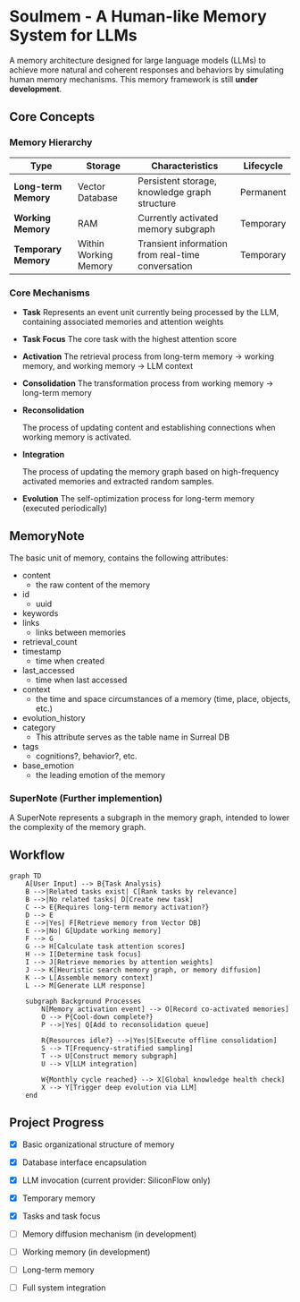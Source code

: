 # Soulmem - A Human-like Memory System for LLMs

A memory architecture designed for large language models (LLMs) to achieve more natural and coherent responses and behaviors by simulating human memory mechanisms. This memory framework is still **under development**.

## Core Concepts

### Memory Hierarchy
| Type                 | Storage               | Characteristics                                   | Lifecycle |
| -------------------- | --------------------- | ------------------------------------------------- | --------- |
| **Long-term Memory** | Vector Database       | Persistent storage, knowledge graph structure     | Permanent |
| **Working Memory**   | RAM                   | Currently activated memory subgraph               | Temporary |
| **Temporary Memory** | Within Working Memory | Transient information from real-time conversation | Temporary |

### Core Mechanisms
- **Task** 
  Represents an event unit currently being processed by the LLM, containing associated memories and attention weights
  
- **Task Focus** 
  The core task with the highest attention score
  
- **Activation** 
  The retrieval process from long-term memory → working memory, and working memory → LLM context
  
- **Consolidation** 
  The transformation process from working memory → long-term memory
  
- **Reconsolidation**

  The process of updating content and establishing connections when working memory is activated.

- **Integration**

  The process of updating the memory graph based on high-frequency activated memories and extracted random samples.

- **Evolution** 
  The self-optimization process for long-term memory (executed periodically)

## MemoryNote

The basic unit of memory, contains the following attributes:

- content
  - the raw content of the memory
- id
  - uuid
- keywords
- links
  - links between memories
- retrieval_count
- timestamp
  - time when created
- last_accessed
  - time when last accessed
- context
  - the time and space circumstances of a memory (time, place, objects, etc.)
- evolution_history
- category
  - This attribute serves as the table name in Surreal DB
- tags
  - cognitions?, behavior?, etc.
- base_emotion
  - the leading emotion of the memory

### SuperNote (Further implemention)

A SuperNote represents a subgraph in the memory graph, intended to lower the complexity of the memory graph.

## Workflow

```mermaid
graph TD
    A[User Input] --> B{Task Analysis}
    B -->|Related tasks exist| C[Rank tasks by relevance]
    B -->|No related tasks| D[Create new task]
    C --> E{Requires long-term memory activation?}
    D --> E
    E -->|Yes| F[Retrieve memory from Vector DB]
    E -->|No| G[Update working memory]
    F --> G
    G --> H[Calculate task attention scores]
    H --> I[Determine task focus]
    I --> J[Retrieve memories by attention weights]
    J --> K[Heuristic search memory graph, or memory diffusion]
    K --> L[Assemble memory context]
    L --> M[Generate LLM response]
    
    subgraph Background Processes
        N[Memory activation event] --> O[Record co-activated memories]
        O --> P{Cool-down complete?}
        P -->|Yes| Q[Add to reconsolidation queue]
        
        R{Resources idle?} -->|Yes|S[Execute offline consolidation]
        S --> T[Frequency-stratified sampling]
        T --> U[Construct memory subgraph]
        U --> V[LLM integration]
        
        W{Monthly cycle reached} --> X[Global knowledge health check]
        X --> Y[Trigger deep evolution via LLM]
    end

```

## Project Progress

- [x] Basic organizational structure of memory

- [x] Database interface encapsulation

- [x] LLM invocation (current provider: SiliconFlow only)

- [x] Temporary memory

- [x] Tasks and task focus

- [ ] Memory diffusion mechanism (in development)

- [ ] Working memory (in development)

- [ ] Long-term memory

- [ ] Full system integration